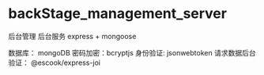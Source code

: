 # backStage_management_server
后台管理 后台服务
express + mongoose

数据库： mongoDB
密码加密：bcryptjs
身份验证: jsonwebtoken
请求数据后台验证： @escook/express-joi
